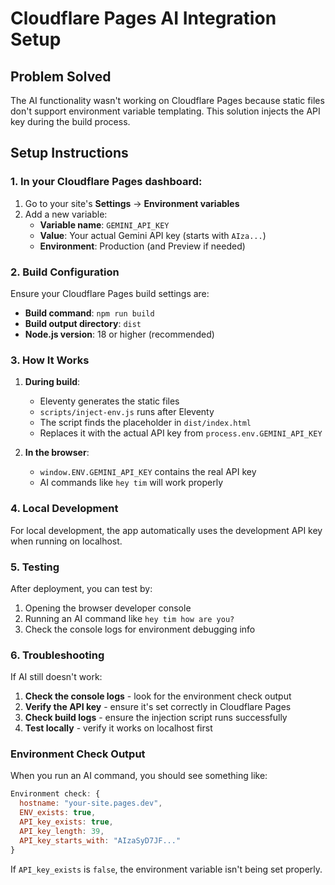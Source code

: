 # Cloudflare Pages AI Integration Setup

## Problem Solved
The AI functionality wasn't working on Cloudflare Pages because static files don't support environment variable templating. This solution injects the API key during the build process.

## Setup Instructions

### 1. In your Cloudflare Pages dashboard:

1. Go to your site's **Settings** → **Environment variables**
2. Add a new variable:
   - **Variable name**: `GEMINI_API_KEY`
   - **Value**: Your actual Gemini API key (starts with `AIza...`)
   - **Environment**: Production (and Preview if needed)

### 2. Build Configuration

Ensure your Cloudflare Pages build settings are:
- **Build command**: `npm run build`
- **Build output directory**: `dist`
- **Node.js version**: 18 or higher (recommended)

### 3. How It Works

1. **During build**: 
   - Eleventy generates the static files
   - `scripts/inject-env.js` runs after Eleventy
   - The script finds the placeholder in `dist/index.html`
   - Replaces it with the actual API key from `process.env.GEMINI_API_KEY`

2. **In the browser**:
   - `window.ENV.GEMINI_API_KEY` contains the real API key
   - AI commands like `hey tim` will work properly

### 4. Local Development

For local development, the app automatically uses the development API key when running on localhost.

### 5. Testing

After deployment, you can test by:
1. Opening the browser developer console
2. Running an AI command like `hey tim how are you?`
3. Check the console logs for environment debugging info

### 6. Troubleshooting

If AI still doesn't work:

1. **Check the console logs** - look for the environment check output
2. **Verify the API key** - ensure it's set correctly in Cloudflare Pages
3. **Check build logs** - ensure the injection script runs successfully
4. **Test locally** - verify it works on localhost first

### Environment Check Output

When you run an AI command, you should see something like:
```javascript
Environment check: {
  hostname: "your-site.pages.dev",
  ENV_exists: true,
  API_key_exists: true,
  API_key_length: 39,
  API_key_starts_with: "AIzaSyD7JF..."
}
```

If `API_key_exists` is `false`, the environment variable isn't being set properly.